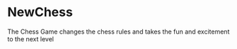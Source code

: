 # NewChess
The Chess Game changes the chess rules and takes the fun and excitement to the next level
